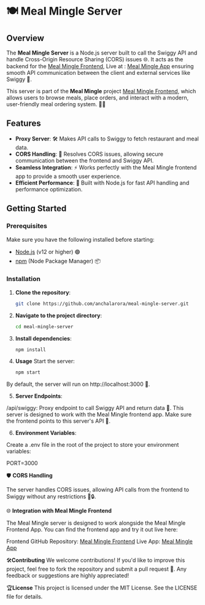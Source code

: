 # 🍽️ Meal Mingle Server

## Overview

The **Meal Mingle Server** is a Node.js server built to call the Swiggy API and handle Cross-Origin Resource Sharing (CORS) issues 🌐. It acts as the backend for the [Meal Mingle Frontend](https://github.com/anchalarora/namaste-react-meal-mingle-app), Live at : [Meal Mingle App](https://mealmingle-app.netlify.app/) ensuring smooth API communication between the client and external services like Swiggy 🚀.

This server is part of the **Meal Mingle** project [Meal Mingle Frontend](https://github.com/anchalarora/namaste-react-meal-mingle-app), which allows users to browse meals, place orders, and interact with a modern, user-friendly meal ordering system. 🥡🥗

## Features

- **Proxy Server**: 🛠️ Makes API calls to Swiggy to fetch restaurant and meal data.
- **CORS Handling**: 🚧 Resolves CORS issues, allowing secure communication between the frontend and Swiggy API.
- **Seamless Integration**: ⚡ Works perfectly with the Meal Mingle frontend app to provide a smooth user experience.
- **Efficient Performance**: 💨 Built with Node.js for fast API handling and performance optimization.

## Getting Started

### Prerequisites

Make sure you have the following installed before starting:

- [Node.js](https://nodejs.org) (v12 or higher) 🟢
- [npm](https://npmjs.com) (Node Package Manager) 📦

### Installation

1. **Clone the repository**:
   ```bash
   git clone https://github.com/anchalarora/meal-mingle-server.git
   ```

2. **Navigate to the project directory**:
    ```bash
    cd meal-mingle-server
    ```

3. **Install dependencies**:
    ```bash
    npm install
    ```

4. **Usage**
    Start the server:
    ```bash
    npm start
    ```

By default, the server will run on http://localhost:3000 🚀.

5. **Server Endpoints**:

/api/swiggy: Proxy endpoint to call Swiggy API and return data 📡.
This server is designed to work with the Meal Mingle frontend app. Make sure the frontend points to this server's API 🌉.

6. **Environment Variables**:

Create a .env file in the root of the project to store your environment variables:

PORT=3000

🛡️ **CORS Handling**

The server handles CORS issues, allowing API calls from the frontend to Swiggy without any restrictions 🚫🔒.

🌐 **Integration with Meal Mingle Frontend**

The Meal Mingle server is designed to work alongside the Meal Mingle Frontend App. You can find the frontend app and try it out live here:

Frontend GitHub Repository: [Meal Mingle Frontend](https://github.com/anchalarora/namaste-react-meal-mingle-app)
Live App: [Meal Mingle App](https://mealmingle-app.netlify.app/)

🛠️**Contributing**
We welcome contributions! If you'd like to improve this project, feel free to fork the repository and submit a pull request 🤝. Any feedback or suggestions are highly appreciated!

🏆**License**
This project is licensed under the MIT License. See the LICENSE file for details.


